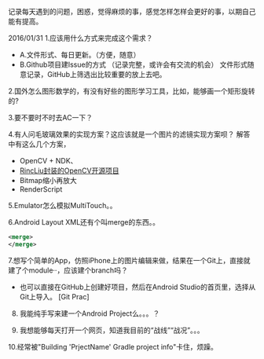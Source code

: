 记录每天遇到的问题，困惑，觉得麻烦的事，感觉怎样怎样会更好的事，以期自己能有提高。

2016/01/31
1.应该用什么方式来完成这个需求？
  * A.文件形式、每日更新。（方便，随意）
  * B.Github项目建Issue的方式 （记录完整，或许会有交流的机会）
文件形式随意记录，GitHub上筛选出比较重要的放上去吧。

2.国外怎么图形数学的，有没有好些的图形学习工具，比如，能够画一个矩形旋转的?


3.要不要时不时去AC一下？

4.有人问毛玻璃效果的实现方案？这应该就是一个图片的滤镜实现方案呗？
解答中有这么几个方案，
 * OpenCV + NDK、
 * [RincLiu封装的OpenCV开源项目](https://github.com/RincLiu/Roid-OpenCV-Snippets)
 * Bitmap缩小再放大
 * RenderScript


5.Emulator怎么模拟MultiTouch。。


6.Android Layout XML还有个叫merge的东西。。
```xml
<merge>
</merge>
```

7.想写个简单的App，仿照iPhone上的图片编辑来做，结果在一个Git上，直接就建了个module··，应该建个branch吗？
* 也可以直接在GitHub上创建好项目，然后在Android Studio的首页里，选择从Git上导入。
[Git Prac]


8. 我能纯手写来建一个Android Project么。。。？

9. 我想能够每天打开一个网页，知道我目前的“战线”“战况”。。。

10.经常被"Building 'PrjectName' Gradle project info"卡住，烦躁。
